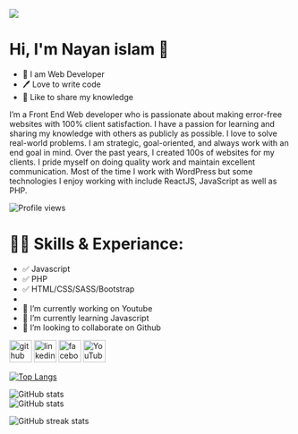 
![](https://media-exp1.licdn.com/dms/image/C4E16AQGooo8_Dm-gnQ/profile-displaybackgroundimage-shrink_350_1400/0/1634403607388?e=1640217600&v=beta&t=7qJNPx-FDwSAQnj0s8FhDCaoK3KX6-st_CY0zXJEacY)

# Hi, I'm Nayan islam 👋
- 👑 I am Web Developer
- 🖊️ Love to write code
- 🎤 Like to share my knowledge

I’m a Front End Web developer who is passionate about making error-free websites with 100% client satisfaction. I have a passion for learning and sharing my knowledge with others as publicly as possible. I love to solve real-world problems. I am strategic, goal-oriented, and always work with an end goal in mind. Over the past years, I created 100s of websites for my clients. I pride myself on doing quality work and maintain excellent communication. Most of the time I work with WordPress but some technologies I enjoy working with include ReactJS, JavaScript as well as PHP.

![Profile views](https://gpvc.arturio.dev/nayan369)

# 👨‍💻 Skills & Experiance:
- ✅ Javascript
- ✅ PHP
- ✅ HTML/CSS/SASS/Bootstrap
- 
- 🔭 I’m currently working on Youtube 
- 🌱 I’m currently learning Javascript 
- 👯 I’m looking to collaborate on Github 


[<img src='https://cdn.jsdelivr.net/npm/simple-icons@3.0.1/icons/github.svg' alt='github' height='40'>](https://github.com/nayan369)  [<img src='https://cdn.jsdelivr.net/npm/simple-icons@3.0.1/icons/linkedin.svg' alt='linkedin' height='40'>](https://www.linkedin.com/in/https://www.linkedin.com/in/nayan369//)  [<img src='https://cdn.jsdelivr.net/npm/simple-icons@3.0.1/icons/facebook.svg' alt='facebook' height='40'>](https://www.facebook.com/https://www.facebook.com/nayan936/https://www.facebook.com/nayan936/)  [<img src='https://cdn.jsdelivr.net/npm/simple-icons@3.0.1/icons/youtube.svg' alt='YouTube' height='40'>](https://www.youtube.com/channel/https://www.youtube.com/channel/UCrgyWJ1HJPkDr4BS7oyzhiw)  

[![Top Langs](https://github-readme-stats.vercel.app/api/top-langs/?username=nayan369)](https://github.com/anuraghazra/github-readme-stats)

![GitHub stats](https://github-readme-stats.vercel.app/api?username=nayan369&show_icons=true)  
![GitHub stats](https://github-readme-stats.vercel.app/api?username=nayan369&show_icons=true&theme=radical)


![GitHub streak stats](https://github-readme-streak-stats.herokuapp.com/?user=nayan369)  


